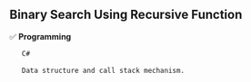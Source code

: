 
## Binary Search Using Recursive Function
✅ **Programming** 

```markdown
   C#
   
   Data structure and call stack mechanism.

```
